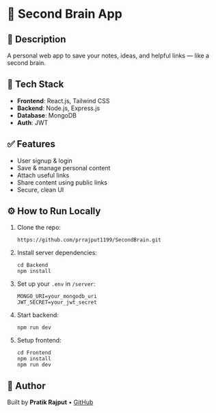 

<!DOCTYPE html>
<html lang="en">
<head>
  <meta charset="UTF-8" />
  <meta name="viewport" content="width=device-width, initial-scale=1.0"/>
</head>
<body>

  <h1>🧠 Second Brain App</h1>

  <div class="section">
    <h2>📌 Description</h2>
    <p>A personal web app to save your notes, ideas, and helpful links — like a second brain.</p>
  </div>

  <div class="section">
    <h2>🚀 Tech Stack</h2>
    <ul>
      <li><strong>Frontend</strong>: React.js, Tailwind CSS</li>
      <li><strong>Backend</strong>: Node.js, Express.js</li>
      <li><strong>Database</strong>: MongoDB</li>
      <li><strong>Auth</strong>: JWT</li>
    </ul>
  </div>

  <div class="section">
    <h2>✅ Features</h2>
    <ul>
      <li>User signup & login</li>
      <li>Save & manage personal content</li>
      <li>Attach useful links</li>
      <li>Share content using public links</li>
      <li>Secure, clean UI</li>
    </ul>
  </div>

  <div class="section">
    <h2>⚙️ How to Run Locally</h2>
    <ol>
      <li>Clone the repo:
        <pre><code>https://github.com/prrajput1199/SecondBrain.git</code></pre>
      </li>
      <li>Install server dependencies:
        <pre><code>cd Backend
npm install</code></pre>
      </li>
      <li>Set up your <code>.env</code> in <code>/server</code>:
        <pre><code>MONGO_URI=your_mongodb_uri
JWT_SECRET=your_jwt_secret</code></pre>
      </li>
      <li>Start backend:
        <pre><code>npm run dev</code></pre>
      </li>
      <li>Setup frontend:
        <pre><code>cd Frontend
npm install
npm run dev</code></pre>
      </li>
    </ol>
  </div>

  <div class="section">
    <h2>👤 Author</h2>
    <p>Built by <strong>Pratik Rajput</strong> • <a href="https://github.com/your-username">GitHub</a></p>
  </div>

</body>
</html>

